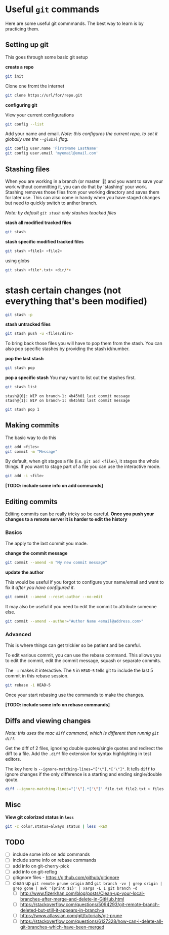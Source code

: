 # Useful `git` commands

Here are some useful git commmands. The best way to learn is by practicing them.

## Setting up git

This goes through some basic git setup

**create a repo**

```bash
git init
```

Clone one fromt the internet

```bash
git clone https://url/for/repo.git
```

**configuring git**

View your current configurations

```bash
git config --list
```

Add your name and email. _Note: this configures the current repo, to set it
globally use the `--global` flag._

```bash
git config user.name 'FirstName LastName'
git config user.email 'myemail@email.com'
```

## Stashing files

When you are working in a branch (or master  😬) and you want to save your work
without committing it, you can do that by 'stashing' your work. Stashing removes
those files from your working directory and saves them for later use. This can
also come in handy when you have staged changes but need to quickly switch to
anther branch.

_Note: by default `git stash` only stashes teacked files_

**stash all modified tracked files**

```bash
git stash
```

**stash specific modified tracked files**

```bash
git stash <file1> <file2>
```

using globs

```bash
git stash <file*.txt> <dir/*>
```

# stash certain changes (not everything that's been modified)

```bash
git stash -p
```

**stash untracked files**

```bash
git stash push -u <files/dirs>
```

To bring back those files you will have to pop them from the stash. You can also
pop specific stashes by providing the stash id/number.

**pop the last stash**

```bash
git stash pop
```

**pop a specific stash**
You may want to list out the stashes first.

```bash
git stash list
```

```
stash@{0}: WIP on branch-1: 4h45h01 last commit message
stash@{1}: WIP on branch-1: 4h45h02 last commit message
```

```bash
git stash pop 1
```

## Making commits

The basic way to do this

```bash
git add <files>
git commit -m "Message"
```

By default, when git stages a file (i.e. `git add <file>`), it stages the whole
things. If you want to stage part of a file you can use the interactive mode.

```bash
git add -i <file>
```

**[TODO: include some info on add commands]**

## Editing commits

Editing commits can be really tricky so be careful. **Once you push your changes
to a remote server it is harder to edit the history**

### Basics

The apply to the last commit you made.

**change the commit message**

```bash
git commit --amend -m "My new commit message"
```

**update the author**

This would be useful if you forgot to configure your name/email and want to fix
it _after you have configured it_.

```bash
git commit --amend --reset-author --no-edit
```

It may also be useful if you need to edit the commit to attribute someone else.

```bash
git commit --amend --author="Author Name <email@address.com>"
```

### Advanced

This is where things can get trickier so be patient and be careful.

To edit various commit, you can use the rebase command. This allows you to edit
the commit, edit the commit message, squash or separate commits.

The `-i` makes it interactive. The `5` in `HEAD~5` tells git to include the last
5 commit in this rebase session.

```bash
git rebase -i HEAD~5
```

Once your start rebasing use the commands to make the changes.

**[TODO: include some info on rebase commands]**

## Diffs and viewing changes

_Note: this uses the mac `diff` command, which is different than runnig `git diff`._

Get the diff of 2 files, ignoring double quotes/single quotes and redirect
the diff to a file. Add the `.diff` file extension for syntax highlighting in
test editors.

The key here is `--ignore-matching-lines="['\"].*['\"]"`. It tells `diff` to
ignore changes if the only difference is a starting and ending single/double
qoute.

```bash
diff --ignore-matching-lines="['\"].*['\"]" file.txt file2.txt > files.diff
```

## Misc

**View git colorized status in `less`**

```bash
git -c color.status=always status | less -REX
```

## TODO

- [ ] include some info on add commands
- [ ] include some info on rebase commands
- [ ] add info on git-cherry-pick
- [ ] add info on git-reflog
- [ ] gitignore files - https://github.com/github/gitignore
- [ ] clean up `git remote prune origin` and `git branch -vv | grep origin | grep gone | awk '{print $1}' | xargs -L 1 git branch -d`
  - [ ] http://www.fizerkhan.com/blog/posts/Clean-up-your-local-branches-after-merge-and-delete-in-GitHub.html
  - [ ] https://stackoverflow.com/questions/5094293/git-remote-branch-deleted-but-still-it-appears-in-branch-a
  - [ ] https://www.atlassian.com/git/tutorials/git-prune
  - [ ] https://stackoverflow.com/questions/6127328/how-can-i-delete-all-git-branches-which-have-been-merged
